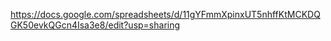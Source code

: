 https://docs.google.com/spreadsheets/d/11gYFmmXpinxUT5nhffKtMCKDQGK50evkQGcn4Isa3e8/edit?usp=sharing
